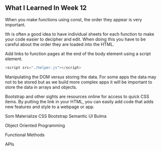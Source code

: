 ## What I Learned In Week 12

When you make functions using const, the order they appear is very important.


Ith is often a good idea to have individual sheets for each function to make your code easier to decipher and edit.  When doing this you have to be careful about the order they are loaded into the HTML.

Add links to function pages at the end of the body element using a script element.

```javascript
<script src="./helper.js"></script>
```
Manipulating the DOM versus storing the data.  For some apps the data may not to be stored but as we build more complex apps it will be important to store the data in arrays and objects.

Bootstrap and other sights are resources online for access to quick CSS items.  By putting the link in your HTML, you can easily add code that adds new features and style to a webpage or app.

Som
Materialize CSS
Bootstrap
Semantic UI
Bulma

Object Oriented Programming

Functional Methods

APIs

<turkey>